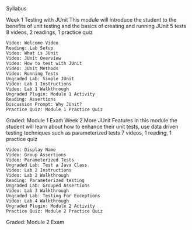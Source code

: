 Syllabus

Week 1
Testing with JUnit
This module will introduce the student to the benefits of unit testing and the basics of creating and running JUnit 5 tests
8 videos, 2 readings, 1 practice quiz

    Video: Welcome Video
    Reading: Lab Setup
    Video: What is JUnit
    Video: JUnit Overview
    Video: How to test with JUnit
    Video: JUnit Methods
    Video: Running Tests
    Ungraded Lab: Simple JUnit
    Video: Lab 1 Instructions
    Video: Lab 1 Walkthrough
    Ungraded Plugin: Module 1 Activity
    Reading: Assertions
    Discussion Prompt: Why JUnit?
    Practice Quiz: Module 1 Practice Quiz

Graded: Module 1 Exam
Week 2
More JUnit Features
In this module the student will learn about how to enhance their unit tests, use data driven testing techniques such as parameterized tests
7 videos, 1 reading, 1 practice quiz

    Video: Display Name
    Video: Group Assertions
    Video: Parameterized Tests
    Ungraded Lab: Test a Java Class
    Video: Lab 2 Instructions
    Video: Lab 2 Walkthrough
    Reading: Parameterized testing
    Ungraded Lab: Grouped Assertions
    Video: Lab 3 Walkthrough
    Ungraded Lab: Testing For Exceptions
    Video: Lab 4 Walkthrough
    Ungraded Plugin: Module 2 Activity
    Practice Quiz: Module 2 Practice Quiz

Graded: Module 2 Exam
